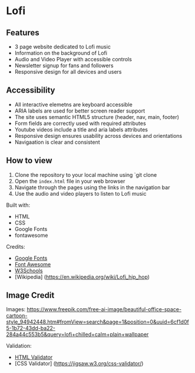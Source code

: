 # Lofi

## Features

- 3 page website dedicated to Lofi music
- Information on the background of Lofi 
- Audio and Video Player with accessible controls
- Newsletter signup for fans and followers
- Responsive design for all devices and users

## Accessibility
- All interactive elemetns are keyboard accessible
- ARIA labels are used for better screen reader support
- The site uses semantic HTML5 structure (header, nav, main, footer)
- Form fields are correctly used with required attributes
- Youtube videos include a title and aria labels attributes
- Responsive design ensures usability across devices and orientations
- Navigaation is clear and consistent

## How to view
1. Clone the repository to your local machine using `git clone
2. Open the `index.html` file in your web browser
3. Navigate through the pages using the links in the navigation bar
4. Use the audio and video players to listen to Lofi music



Built with:
- HTML
- CSS
- Google Fonts
- fontawesome

Credits:
- [Google Fonts](https://fonts.google.com/)
- [Font Awesome](https://fontawesome.com/)
- [W3Schools](https://www.w3schools.com/)
- [Wikipedia] (https://en.wikipedia.org/wiki/Lofi_hip_hop)


## Image Credit

Images:
https://www.freepik.com/free-ai-image/beautiful-office-space-cartoon-style_94942448.htm#fromView=search&page=1&position=0&uuid=6cf1d0f5-1b72-43dd-ba22-284a44c553b5&query=lofi+chilled+calm+plain+wallpaper

Validation:
- [HTML Validator](https://validator.w3.org/)
- [CSS Validator] (https://jigsaw.w3.org/css-validator/)